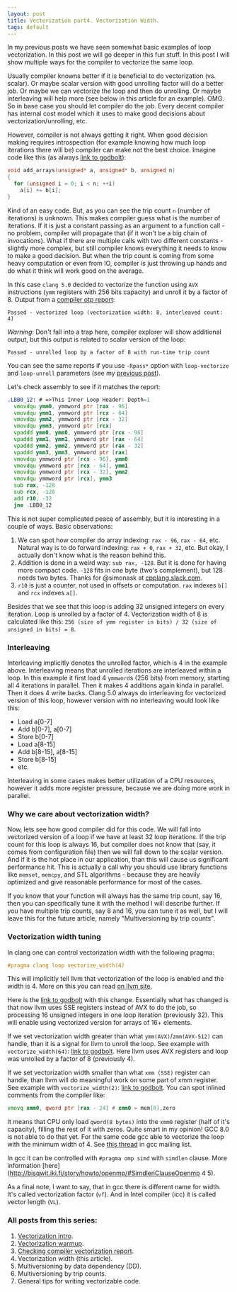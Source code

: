 ```yaml
---
layout: post
title: Vectorization part4. Vectorization Width.
tags: default
---
```


In my previous posts we have seen somewhat basic examples of loop vectorization. In this post we will go deeper in this fun stuff. In this post I will show multiple ways for the compiler to vectorize the same loop.

Usually compiler knowns better if it is beneficial to do vectorization (vs. scalar). Or maybe scalar version with good unrolling factor will do a better job. Or maybe we can vectorize the loop and then do unrolling. Or maybe interleaving will help more (see below in this article for an example). OMG. So in base case you should let compiler do the job. Every decent compiler has internal cost model which it uses to make good decisions about vectorization/unrolling, etc.

However, compiler is not always getting it right. When good decision making requires introspection (for example knowing how much loop iterations there will be) compiler can make not the best choice. Imagine code like this (as always [link to godbolt](https://godbolt.org/#g:!((g:!((g:!((h:codeEditor,i:(j:1,source:'void+add_arrays(unsigned*+a,+unsigned*+b,+unsigned+n)%0A%7B%0A++++for+(unsigned+i+%3D+0%3B+i+%3C+n%3B+%2B%2Bi)+%0A%09%09a%5Bi%5D+%2B%3D+b%5Bi%5D%3B%0A%7D%09'),l:'5',n:'0',o:'C%2B%2B+source+%231',t:'0')),header:(),k:33.333333333333336,l:'4',m:100,n:'0',o:'',s:0,t:'0'),(g:!((h:compiler,i:(compiler:clang500,filters:(b:'1',binary:'1',commentOnly:'0',demangle:'0',directives:'0',execute:'1',intel:'0',trim:'0'),libs:!(),options:'-O3+-march%3Dcore-avx2',source:1),l:'5',n:'0',o:'x86-64+clang+5.0.0+(Editor+%231,+Compiler+%231)',t:'0')),k:33.333333333333336,l:'4',n:'0',o:'',s:0,t:'0'),(g:!((h:opt,i:(compilerName:'x86-64+clang+5.0.0',editorid:1,j:1,source:'%23include+%3Ccstddef%3E%0A%0Avoid+add_arrays(unsigned*+a,+unsigned*+b,+unsigned+n)%0A%7B%0A++++for+(unsigned+i+%3D+0%3B+i+%3C+n%3B+%2B%2Bi)+%0A%09%09a%5Bi%5D+%2B%3D+b%5Bi%5D%3B%0A%7D%09'),l:'5',n:'0',o:'x86-64+clang+5.0.0+Opt+Viewer+(Editor+%231,+Compiler+%231)',t:'0')),k:33.33333333333333,l:'4',n:'0',o:'',s:0,t:'0')),l:'2',n:'0',o:'',t:'0')),version:4)):
```cpp
void add_arrays(unsigned* a, unsigned* b, unsigned n)
{
  for (unsigned i = 0; i < n; ++i) 
    a[i] += b[i];
}
```

Kind of an easy code. But, as you can see the trip count `n` (number of iterations) is unknown. This makes compiler guess what is the number of iterations. If it is just a constant passing as an argument to a function call - no problem, compiler will propagate that (if it won't be a big chain of invocations). What if there are multiple calls with two different constants - slightly more complex, but still compiler knows everything it needs to know to make a good decision. But when the trip count is coming from some heavy computation or even from IO, compiler is just throwing up hands and do what it think will work good on the average.

In this case `clang 5.0` decided to vectorize the function using `AVX` instructions (`ymm` registers with 256 bits capacity) and unroll it by a factor of 8. Output from a [compiler otp report](https://dendibakh.github.io/blog/2017/10/30/Compiler-optimization-report):
```
Passed - vectorized loop (vectorization width: 8, interleaved count: 4)
```
*Warning*: Don't fall into a trap here, compiler explorer will show additional output, but this output is related to scalar version of the loop:
```
Passed - unrolled loop by a factor of 8 with run-time trip count
```

You can see the same reports if you use `-Rpass*` option with `loop-vectorize` and `loop-unroll` parameters (see my [previous post](https://dendibakh.github.io/blog/2017/10/30/Compiler-optimization-report)).

Let's check assembly to see if it matches the report:
```asm
.LBB0_12: # =>This Inner Loop Header: Depth=1
  vmovdqu ymm0, ymmword ptr [rax - 96]
  vmovdqu ymm1, ymmword ptr [rcx - 64]
  vmovdqu ymm2, ymmword ptr [rcx - 32]
  vmovdqu ymm3, ymmword ptr [rcx]
  vpaddd ymm0, ymm0, ymmword ptr [rcx - 96]
  vpaddd ymm1, ymm1, ymmword ptr [rax - 64]
  vpaddd ymm2, ymm2, ymmword ptr [rax - 32]
  vpaddd ymm3, ymm3, ymmword ptr [rax]
  vmovdqu ymmword ptr [rcx - 96], ymm0
  vmovdqu ymmword ptr [rcx - 64], ymm1
  vmovdqu ymmword ptr [rcx - 32], ymm2
  vmovdqu ymmword ptr [rcx], ymm3
  sub rax, -128
  sub rcx, -128
  add r10, -32
  jne .LBB0_12
```
This is not super complicated peace of assembly, but it is interesting in a couple of ways. 
Basic observations:
1. We can spot how compiler do array indexing: `rax - 96`, `rax - 64`, etc. Natural way is to do forward indexing: `rax + 0`, `rax + 32`, etc. But okay, I actually don't know what is the reason behind this.
2. Addition is done in a weird way: `sub rax, -128`. But it is done for having more compact code. `-128` fits in one byte (two's complement), but 128 needs two bytes. Thanks for @simonask at [cpplang.slack.com](https://cpplang.slack.com).
3. `r10` is just a counter, not used in offsets or computation. `rax` indexes `b[]` and `rcx` indexes `a[]`.

Besides that we see that this loop is adding 32 unsigned integers on every iteration. Loop is unrolled by a factor of 4. Vectorization width of 8 is calculated like this: `256 (size of ymm register in bits) / 32 (size of unsigned in bits) = 8`. 

### Interleaving

Interleaving implicitly denotes the unrolled factor, which is 4 in the example above. Interleaving means that unrolled iterations are interleaved within a loop. In this example it first load 4 `ymmword`s (256 bits) from memory, starting all 4 iterations in parallel. Then it makes 4 additions again kinda in parallel. Then it does 4 write backs. Clang 5.0 always do interleaving for vectorized version of this loop, however version with no interleaving would look like this:
- Load a[0-7]
- Add b[0-7], a[0-7]
- Store b[0-7]
- Load a[8-15]
- Add b[8-15], a[8-15]
- Store b[8-15]
- etc.

Interleaving in some cases makes better utilization of a CPU resources, however it adds more register pressure, because we are doing more work in parallel.

### Why we care about vectorization width?

Now, lets see how good compiler did for this code. We will fall into vectorized version of a loop if we have at least 32 loop iterations. If the trip count for this loop is always 16, but compiler does not know that (say, it comes from configuration file) then we will fall down to the scalar version. And if it is the hot place in our application, than this will cause us significant performance hit. This is actually a call why you should use library functions like `memset`, `memcpy`, and STL algorithms - because they are heavily optimized and give reasonable performance for most of the cases.

If you know that your function will always has the same trip count, say 16, then you can specifically tune it with the method I will describe further. If you have multiple trip counts, say 8 and 16, you can tune it as well, but I will leave this for the future article, namely "Multiversioning by trip counts".

### Vectorization width tuning

In clang one can control vectorization width with the following pragma:
```cpp
#pragma clang loop vectorize_width(4)
```
This will implicitly tell llvm that vectorization of the loop is enabled and the width is 4. More on this you can read [on llvm site](https://llvm.org/docs/Vectorizers.html#pragma-loop-hint-directives). 

Here is the [link to godbolt](https://godbolt.org/#g:!((g:!((g:!((h:codeEditor,i:(j:1,source:'void+add_arrays(unsigned*+a,+unsigned*+b,+unsigned+n)%0A%7B%0A%09%23pragma+clang+loop+vectorize_width(4)%0A++++for+(unsigned+i+%3D+0%3B+i+%3C+n%3B+%2B%2Bi)+%0A%09%09a%5Bi%5D+%2B%3D+b%5Bi%5D%3B%0A%7D%09'),l:'5',n:'0',o:'C%2B%2B+source+%231',t:'0')),header:(),k:33.333333333333336,l:'4',m:100,n:'0',o:'',s:0,t:'0'),(g:!((h:compiler,i:(compiler:clang500,filters:(b:'1',binary:'1',commentOnly:'0',demangle:'0',directives:'0',execute:'1',intel:'0',trim:'0'),libs:!(),options:'-O3+-march%3Dcore-avx2',source:1),l:'5',n:'0',o:'x86-64+clang+5.0.0+(Editor+%231,+Compiler+%231)',t:'0')),k:33.333333333333336,l:'4',n:'0',o:'',s:0,t:'0'),(g:!((h:opt,i:(compilerName:'x86-64+clang+5.0.0',editorid:1,j:1,source:'%23include+%3Ccstddef%3E%0A%0Avoid+add_arrays(unsigned*+a,+unsigned*+b,+unsigned+n)%0A%7B%0A++++for+(unsigned+i+%3D+0%3B+i+%3C+n%3B+%2B%2Bi)+%0A%09%09a%5Bi%5D+%2B%3D+b%5Bi%5D%3B%0A%7D%09'),l:'5',n:'0',o:'x86-64+clang+5.0.0+Opt+Viewer+(Editor+%231,+Compiler+%231)',t:'0')),k:33.33333333333333,l:'4',n:'0',o:'',s:0,t:'0')),l:'2',n:'0',o:'',t:'0')),version:4) with this change. Essentially what has changed is that now llvm uses SSE registers instead of AVX to do the job, so processing 16 unsigned integers in one loop iteration (previously 32). This will enable using vectorized version for arrays of 16+ elements.

If we set vectorization width greater than what `ymm(AVX)`/`zmm(AVX-512)` can handle, than it is a signal for llvm to unroll the loop. See example with `vectorize_width(64)`: [link to godbolt](https://godbolt.org/#g:!((g:!((g:!((h:codeEditor,i:(j:1,source:'void+add_arrays(unsigned*+a,+unsigned*+b,+unsigned+n)%0A%7B%0A%09%23pragma+clang+loop+vectorize_width(64)%0A++++for+(unsigned+i+%3D+0%3B+i+%3C+n%3B+%2B%2Bi)+%0A%09%09a%5Bi%5D+%2B%3D+b%5Bi%5D%3B%0A%7D%09'),l:'5',n:'0',o:'C%2B%2B+source+%231',t:'0')),header:(),k:33.333333333333336,l:'4',m:100,n:'0',o:'',s:0,t:'0'),(g:!((h:compiler,i:(compiler:clang500,filters:(b:'1',binary:'1',commentOnly:'0',demangle:'0',directives:'0',execute:'1',intel:'0',trim:'0'),libs:!(),options:'-O3+-march%3Dcore-avx2',source:1),l:'5',n:'0',o:'x86-64+clang+5.0.0+(Editor+%231,+Compiler+%231)',t:'0')),k:33.333333333333336,l:'4',n:'0',o:'',s:0,t:'0'),(g:!((h:opt,i:(compilerName:'x86-64+clang+5.0.0',editorid:1,j:1,source:'%23include+%3Ccstddef%3E%0A%0Avoid+add_arrays(unsigned*+a,+unsigned*+b,+unsigned+n)%0A%7B%0A++++for+(unsigned+i+%3D+0%3B+i+%3C+n%3B+%2B%2Bi)+%0A%09%09a%5Bi%5D+%2B%3D+b%5Bi%5D%3B%0A%7D%09'),l:'5',n:'0',o:'x86-64+clang+5.0.0+Opt+Viewer+(Editor+%231,+Compiler+%231)',t:'0')),k:33.33333333333333,l:'4',n:'0',o:'',s:0,t:'0')),l:'2',n:'0',o:'',t:'0')),version:4). Here llvm uses AVX registers and loop was unrolled by a factor of 8 (previously 4).

If we set vectorization width smaller than what `xmm (SSE)` register can handle, than llvm will do meaningful work on some part of xmm register. See example with `vectorize_width(2)`: [link to godbolt](https://godbolt.org/#g:!((g:!((g:!((h:codeEditor,i:(j:1,source:'void+add_arrays(unsigned*+a,+unsigned*+b,+unsigned+n)%0A%7B%0A%09%23pragma+clang+loop+vectorize_width(2)%0A++++for+(unsigned+i+%3D+0%3B+i+%3C+n%3B+%2B%2Bi)+%0A%09%09a%5Bi%5D+%2B%3D+b%5Bi%5D%3B%0A%7D%09'),l:'5',n:'0',o:'C%2B%2B+source+%231',t:'0')),header:(),k:33.333333333333336,l:'4',m:100,n:'0',o:'',s:0,t:'0'),(g:!((h:compiler,i:(compiler:clang500,filters:(b:'1',binary:'1',commentOnly:'0',demangle:'0',directives:'0',execute:'1',intel:'0',trim:'0'),libs:!(),options:'-O3+-march%3Dcore-avx2',source:1),l:'5',n:'0',o:'x86-64+clang+5.0.0+(Editor+%231,+Compiler+%231)',t:'0')),k:33.333333333333336,l:'4',n:'0',o:'',s:0,t:'0'),(g:!((h:opt,i:(compilerName:'x86-64+clang+5.0.0',editorid:1,j:1,source:'%23include+%3Ccstddef%3E%0A%0Avoid+add_arrays(unsigned*+a,+unsigned*+b,+unsigned+n)%0A%7B%0A++++for+(unsigned+i+%3D+0%3B+i+%3C+n%3B+%2B%2Bi)+%0A%09%09a%5Bi%5D+%2B%3D+b%5Bi%5D%3B%0A%7D%09'),l:'5',n:'0',o:'x86-64+clang+5.0.0+Opt+Viewer+(Editor+%231,+Compiler+%231)',t:'0')),k:33.33333333333333,l:'4',n:'0',o:'',s:0,t:'0')),l:'2',n:'0',o:'',t:'0')),version:4). You can spot inlined comments from the compiler like:
```asm
vmovq xmm0, qword ptr [rax - 24] # xmm0 = mem[0],zero
```
It means that CPU only load `qword(8 bytes)` into the `xmm0` register (half of it's capacity), filling the rest of it with zeros. Quite smart in my opinion! GCC 8.0 is not able to do that yet. For the same code gcc able to vectorize the loop with the minimum width of 4. See [this thread](https://gcc.gnu.org/ml/gcc/2017-10/msg00174.html) in gcc mailing list.

In gcc it can be controlled with `#pragma omp simd` with `simdlen` clause. More information [here](http://bisqwit.iki.fi/story/howto/openmp/#SimdlenClauseOpenmp 4 5).

As a final note, I want to say, that in gcc there is different name for width. It's called vectorization factor (`vf`). And in Intel compiler (icc) it is called vector length (`VL`).

### All posts from this series:
1. [Vectorization intro](https://dendibakh.github.io/blog/2017/10/24/Vectorization_part1).
2. [Vectorization warmup](https://dendibakh.github.io/blog/2017/10/27/Vectorization_warmup).
3. [Checking compiler vectorization report](https://dendibakh.github.io/blog/2017/10/30/Compiler-optimization-report).
4. Vectorization width (this article).
5. Multiversioning by data dependency (DD).
6. Multiversioning by trip counts.
7. General tips for writing vectorizable code.

